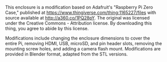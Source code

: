 This enclosure is a modification based on Adafruit's "Raspberry Pi Zero Case,"
published at https://www.thingiverse.com/thing:1165227/files with source
available at http://a360.co/1PQ28pY. The original was licensed under the
Creative Commons - Attribution license. By downloading this thing,
you agree to abide by this license.

Modifications include changing the enclosure dimensions to cover the entire Pi,
removing HDMI, USB, microSD, and pin header slots, removing the mounting
screw holes, and adding a camera flash mount. Modifications are provided in
Blender format, adapted from the STL versions.

